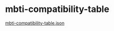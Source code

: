 # mbti-compatibility-table

[mbti-compatibility-table.json](https://github.com/siner308/mbti-compatibility-table/blob/main/mbti-compatibility-table.json)
